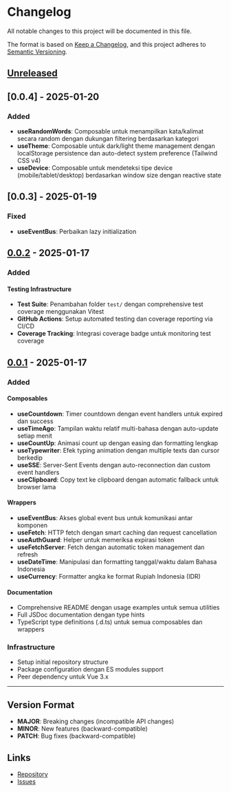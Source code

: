 # Changelog

All notable changes to this project will be documented in this file.

The format is based on [Keep a Changelog](https://keepachangelog.com/en/1.0.0/),
and this project adheres to [Semantic Versioning](https://semver.org/spec/v2.0.0.html).

## [Unreleased]

## [0.0.4] - 2025-01-20

### Added
- **useRandomWords**: Composable untuk menampilkan kata/kalimat secara random dengan dukungan filtering berdasarkan kategori
- **useTheme**: Composable untuk dark/light theme management dengan localStorage persistence dan auto-detect system preference (Tailwind CSS v4)
- **useDevice**: Composable untuk mendeteksi tipe device (mobile/tablet/desktop) berdasarkan window size dengan reactive state

## [0.0.3] - 2025-01-19

### Fixed
- **useEventBus**: Perbaikan lazy initialization

## [0.0.2] - 2025-01-17

### Added

#### Testing Infrastructure
- **Test Suite**: Penambahan folder `test/` dengan comprehensive test coverage menggunakan Vitest
- **GitHub Actions**: Setup automated testing dan coverage reporting via CI/CD
- **Coverage Tracking**: Integrasi coverage badge untuk monitoring test coverage

## [0.0.1] - 2025-01-17

### Added

#### Composables
- **useCountdown**: Timer countdown dengan event handlers untuk expired dan success
- **useTimeAgo**: Tampilan waktu relatif multi-bahasa dengan auto-update setiap menit
- **useCountUp**: Animasi count up dengan easing dan formatting lengkap
- **useTypewriter**: Efek typing animation dengan multiple texts dan cursor berkedip
- **useSSE**: Server-Sent Events dengan auto-reconnection dan custom event handlers
- **useClipboard**: Copy text ke clipboard dengan automatic fallback untuk browser lama

#### Wrappers
- **useEventBus**: Akses global event bus untuk komunikasi antar komponen
- **useFetch**: HTTP fetch dengan smart caching dan request cancellation
- **useAuthGuard**: Helper untuk memeriksa expirasi token
- **useFetchServer**: Fetch dengan automatic token management dan refresh
- **useDateTime**: Manipulasi dan formatting tanggal/waktu dalam Bahasa Indonesia
- **useCurrency**: Formatter angka ke format Rupiah Indonesia (IDR)

#### Documentation
- Comprehensive README dengan usage examples untuk semua utilities
- Full JSDoc documentation dengan type hints
- TypeScript type definitions (.d.ts) untuk semua composables dan wrappers

### Infrastructure
- Setup initial repository structure
- Package configuration dengan ES modules support
- Peer dependency untuk Vue 3.x

---

## Version Format

- **MAJOR**: Breaking changes (incompatible API changes)
- **MINOR**: New features (backward-compatible)
- **PATCH**: Bug fixes (backward-compatible)

## Links

- [Repository](https://github.com/ibnushahraa/vue3-utils)
- [Issues](https://github.com/ibnushahraa/vue3-utils/issues)

[Unreleased]: https://github.com/ibnushahraa/vue3-utils/compare/v0.0.2...HEAD
[0.0.2]: https://github.com/ibnushahraa/vue3-utils/compare/v0.0.1...v0.0.2
[0.0.1]: https://github.com/ibnushahraa/vue3-utils/releases/tag/v0.0.1
